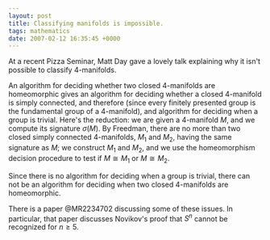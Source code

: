 ```yaml
---
layout: post
title: Classifying manifolds is impossible.
tags: mathematics
date: 2007-02-12 16:35:45 +0000
---
```


At a recent Pizza Seminar, Matt Day gave a lovely talk explaining why it isn't possible to classify 4-manifolds.

An algorithm for deciding whether two closed 4-manifolds are homeomorphic gives an algorithm for deciding whether a closed 4-manifold is simply connected, and therefore (since every finitely presented group is the fundamental group of a 4-manifold), and algorithm for deciding when a group is trivial.  Here's the reduction: we are given a 4-manifold $M$, and we compute its signature $\sigma(M)$.  By Freedman, there are no more than two closed simply connected 4-manifolds, $M_1$ and $M_2$, having the same signature as $M$; we construct $M_1$ and $M_2$, and we use the homeomorphism decision procedure to test if $M \cong M_1$ or $M \cong M_2$.

Since there is no algorithm for deciding when a group is trivial, there can not be an algorithm for deciding when two closed 4-manifolds are homeomorphic.

There is a paper @MR2234702 discussing some of these issues.  In particular, that paper discusses Novikov's proof that $S^n$ cannot be recognized for $n \geq 5$.

